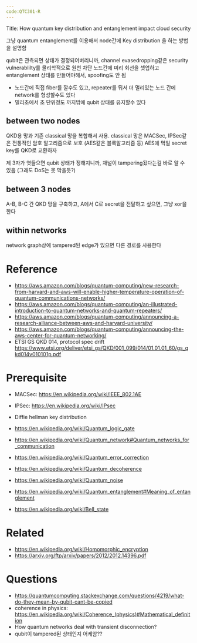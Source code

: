 ```yaml
---
code:QTC301-R
---
```


Title: How quantum key distribution and entanglement impact cloud security

그냥 quantum entanglement를 이용해서 node간에 Key distribution 을 하는 방법을 설명함

qubit은 관측되면 상태가 결정되어버리니까, channel evasedropping같은 security vulnerablilty를 물리학적으로 원천 차단
노드간에 미리 회선을 셋업하고 entanglement 상태를 만들어야해서, spoofing도 안 됨

- 노드간에 직접 fiber를 깔수도 있고, repeater를 둬서 더 멀리있는 노드 간에 network를 형성할수도 있다
- 밀리초에서 초 단위정도 까지밖에 qubit 상태를 유지할수 있다


## between two nodes
QKD용 망과 기존 classical 망을 복합해서 사용.
classical 망은 MACSec, IPSec같은 전통적인 암호 알고리즘으로 보호 (AES같은 블록알고리즘 등)
AES에 먹일 secret key를 QKD로 교환하자

제 3자가 엿들으면 qubit 상태가 정해지니까, 채널이 tampering됬다는걸 바로 알 수 있음 (그래도 DoS는 못 막을듯?)

## between 3 nodes

A-B, B-C 간 QKD 망을 구축하고, A에서 C로 secret을 전달하고 싶으면, 그냥 xor을 한다

## within networks
network graph상에 tampered된 edge가 있으면 다른 경로를 사용한다

# Reference

 - https://aws.amazon.com/blogs/quantum-computing/new-research-from-harvard-and-aws-will-enable-higher-temperature-operation-of-quantum-communications-networks/
 - https://aws.amazon.com/blogs/quantum-computing/an-illustrated-introduction-to-quantum-networks-and-quantum-repeaters/
 - https://aws.amazon.com/blogs/quantum-computing/announcing-a-research-alliance-between-aws-and-harvard-university/
 - https://aws.amazon.com/blogs/quantum-computing/announcing-the-aws-center-for-quantum-networking/
 - ETSI GS QKD 014, protocol spec drift https://www.etsi.org/deliver/etsi_gs/QKD/001_099/014/01.01.01_60/gs_qkd014v010101p.pdf

# Prerequisite
- MACSec: https://en.wikipedia.org/wiki/IEEE_802.1AE
- IPSec: https://en.wikipedia.org/wiki/IPsec
- Diffie hellman key distribution

- https://en.wikipedia.org/wiki/Quantum_logic_gate
- https://en.wikipedia.org/wiki/Quantum_network#Quantum_networks_for_communication
- https://en.wikipedia.org/wiki/Quantum_error_correction
- https://en.wikipedia.org/wiki/Quantum_decoherence
- https://en.wikipedia.org/wiki/Quantum_noise
- https://en.wikipedia.org/wiki/Quantum_entanglement#Meaning_of_entanglement
- https://en.wikipedia.org/wiki/Bell_state

# Related
- https://en.wikipedia.org/wiki/Homomorphic_encryption
- https://arxiv.org/ftp/arxiv/papers/2012/2012.14396.pdf

# Questions
- https://quantumcomputing.stackexchange.com/questions/4219/what-do-they-mean-by-qubit-cant-be-copied
- coherence in physics: https://en.wikipedia.org/wiki/Coherence_(physics)#Mathematical_definition
- How quantum networks deal with transient disconnection?
- qubit이 tampered된 상태인지 어케암??